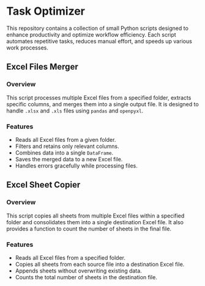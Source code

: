 # Task Optimizer

This repository contains a collection of small Python scripts designed to enhance productivity and optimize workflow efficiency. Each script automates repetitive tasks, reduces manual effort, and speeds up various work processes.

## Excel Files Merger

### Overview
This script processes multiple Excel files from a specified folder, extracts specific columns, and merges them into a single output file. It is designed to handle `.xlsx` and `.xls` files using `pandas` and `openpyxl`.

### Features
- Reads all Excel files from a given folder.
- Filters and retains only relevant columns.
- Combines data into a single `DataFrame`.
- Saves the merged data to a new Excel file.
- Handles errors gracefully while processing files.

## Excel Sheet Copier

### Overview
This script copies all sheets from multiple Excel files within a specified folder and consolidates them into a single destination Excel file. It also provides a function to count the number of sheets in the final file.

### Features
- Reads all Excel files from a specified folder.
- Copies all sheets from each source file into a destination Excel file.
- Appends sheets without overwriting existing data.
- Counts the total number of sheets in the destination file.
